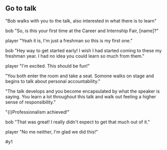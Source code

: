 ## Go to talk

"Bob walks with you to the talk, also interested in what there is to learn"

bob "So, is this your first time at the Career and Internship Fair, [name]?"

player "Yeah it is, I'm just a freshman so this is my first one."

bob "Hey way to get started early! I wish I had started coming to these my freshman year. I had no idea you could learn so much from them."

player "I'm excited. This should be fun!"

"You both enter the room and take a seat. Somone walks on stage and begins to talk about personal accountability."

"The talk develops and you become encapsulated by what the speaker is saying. You learn a lot throughout this talk and walk out feeling a higher sense of responsibility."

"{i}Professionalism achieved!"

bob "That was great! I really didn't expect to get that much out of it."

player "No me neither, I'm glad we did this!"




#y1 